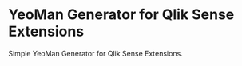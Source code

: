 # YeoMan Generator for Qlik Sense Extensions 

Simple YeoMan Generator for Qlik Sense Extensions.


